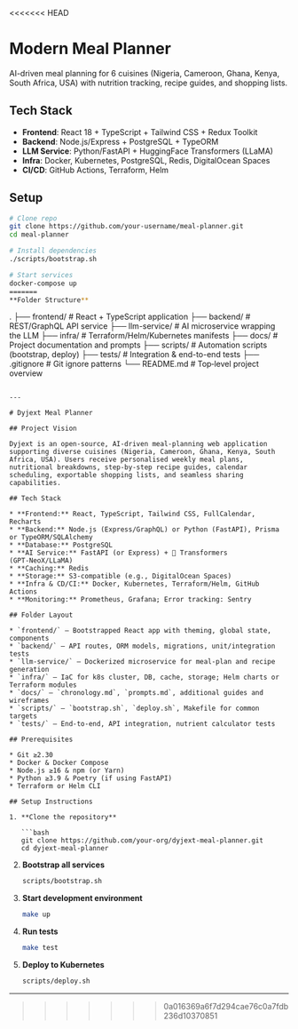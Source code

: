 <<<<<<< HEAD
# Modern Meal Planner

AI-driven meal planning for 6 cuisines (Nigeria, Cameroon, Ghana, Kenya, South Africa, USA) with nutrition tracking, recipe guides, and shopping lists.

## Tech Stack
- **Frontend**: React 18 + TypeScript + Tailwind CSS + Redux Toolkit
- **Backend**: Node.js/Express + PostgreSQL + TypeORM
- **LLM Service**: Python/FastAPI + HuggingFace Transformers (LLaMA)
- **Infra**: Docker, Kubernetes, PostgreSQL, Redis, DigitalOcean Spaces
- **CI/CD**: GitHub Actions, Terraform, Helm

## Setup
```bash
# Clone repo
git clone https://github.com/your-username/meal-planner.git
cd meal-planner

# Install dependencies
./scripts/bootstrap.sh

# Start services
docker-compose up
=======
**Folder Structure**

```
.
├── frontend/           # React + TypeScript application
├── backend/            # REST/GraphQL API service
├── llm-service/        # AI microservice wrapping the LLM
├── infra/              # Terraform/Helm/Kubernetes manifests
├── docs/               # Project documentation and prompts
├── scripts/            # Automation scripts (bootstrap, deploy)
├── tests/              # Integration & end-to-end tests
├── .gitignore          # Git ignore patterns
└── README.md           # Top‑level project overview
```

---

# Dyjext Meal Planner

## Project Vision

Dyjext is an open‑source, AI‑driven meal‑planning web application supporting diverse cuisines (Nigeria, Cameroon, Ghana, Kenya, South Africa, USA). Users receive personalised weekly meal plans, nutritional breakdowns, step-by-step recipe guides, calendar scheduling, exportable shopping lists, and seamless sharing capabilities.

## Tech Stack

* **Frontend:** React, TypeScript, Tailwind CSS, FullCalendar, Recharts
* **Backend:** Node.js (Express/GraphQL) or Python (FastAPI), Prisma or TypeORM/SQLAlchemy
* **Database:** PostgreSQL
* **AI Service:** FastAPI (or Express) + 🤗 Transformers (GPT‑NeoX/LLaMA)
* **Caching:** Redis
* **Storage:** S3‑compatible (e.g., DigitalOcean Spaces)
* **Infra & CD/CI:** Docker, Kubernetes, Terraform/Helm, GitHub Actions
* **Monitoring:** Prometheus, Grafana; Error tracking: Sentry

## Folder Layout

* `frontend/` – Bootstrapped React app with theming, global state, components
* `backend/` – API routes, ORM models, migrations, unit/integration tests
* `llm-service/` – Dockerized microservice for meal‑plan and recipe generation
* `infra/` – IaC for k8s cluster, DB, cache, storage; Helm charts or Terraform modules
* `docs/` – `chronology.md`, `prompts.md`, additional guides and wireframes
* `scripts/` – `bootstrap.sh`, `deploy.sh`, Makefile for common targets
* `tests/` – End‑to‑end, API integration, nutrient calculator tests

## Prerequisites

* Git ≥2.30
* Docker & Docker Compose
* Node.js ≥16 & npm (or Yarn)
* Python ≥3.9 & Poetry (if using FastAPI)
* Terraform or Helm CLI

## Setup Instructions

1. **Clone the repository**

   ```bash
   git clone https://github.com/your-org/dyjext-meal-planner.git
   cd dyjext-meal-planner
   ```
2. **Bootstrap all services**

   ```bash
   scripts/bootstrap.sh
   ```
3. **Start development environment**

   ```bash
   make up
   ```
4. **Run tests**

   ```bash
   make test
   ```
5. **Deploy to Kubernetes**

   ```bash
   scripts/deploy.sh
   ```

---

>>>>>>> 0a016369a6f7d294cae76c0a7fdb236d10370851
